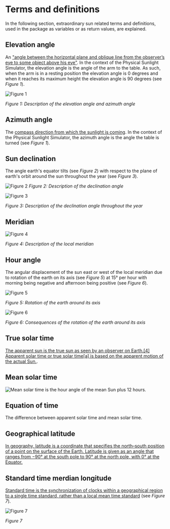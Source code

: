 # Terms and definitions
In the following section, extraordinary sun related terms and definitions, used in the package as variables or as return values, are explained.

## Elevation angle
An ["angle between the horizontal plane and oblique line from the observer’s eye to some object above his eye"](https://byjus.com/maths/angle-of-elevation/). In the context of the Physical Sunlight Simulator, the elevation angle is the angle of the arm to the table. As such, when the arm is in a resting position the elevation angle is 0 degrees and when it reaches its maximum height the elevation angle is 90 degrees (see *Figure 1*).

![Figure 1](https://external-content.duckduckgo.com/iu/?u=https%3A%2F%2Ftse1.mm.bing.net%2Fth%3Fid%3DOIP.verxt1JYsxcrBcgQFLl1bAHaFU%26pid%3DApi&f=1&ipt=8405ff32e11760ac4d338d06d66dd884d113daa32842004293fd1257d72f58bb&ipo=images)

*Figure 1: Description of the elevation angle and azimuth angle*
## Azimuth angle
The [compass direction from which the sunlight is coming](https://www.pveducation.org/pvcdrom/properties-of-sunlight/azimuth-angle). In the context of the Physical Sunlight Simulator, the azimuth angle is the angle the table is turned (see *Figure 1*).

## Sun declination
The angle earth's equator tilts (see *Figure 2*) with respect to the plane of earth's orbit around the sun throughout the year (see *Figure 3*).

![Figure 2](https://www.researchgate.net/profile/Naseer-Kasim/publication/331178219/figure/fig5/AS:727735932551168@1550517175150/Figure-2-8-The-declination-angle-shown-in-the-summer-solstice-position-where-d.jpg)
*Figure 2: Description of the declination angle*

![Figure 3](https://encrypted-tbn2.gstatic.com/images?q=tbn:ANd9GcQPS0w0wUWJl4AuEwtqb5hNAyNj2LG_VvxyP7SHPHZvlymQaeze)

*Figure 3: Description of the declination angle throughout the year*

## Meridian
![Figure 4](https://external-content.duckduckgo.com/iu/?u=https%3A%2F%2Fupload.wikimedia.org%2Fwikipedia%2Fcommons%2F1%2F18%2FMeridian_on_celestial_sphere.png&f=1&nofb=1&ipt=72bc0364a292cc4865875255bca8830c652fc63639f6cb54f487c2265fd12e2a&ipo=images)

*Figure 4: Description of the local meridian*

## Hour angle
The angular displacement of the sun east or west of the local meridian due to rotation of the earth on its axis (see *Figure 5*) at 15° per hour with morning being negative and afternoon being positive (see *Figure 6*).

![Figure 5](https://external-content.duckduckgo.com/iu/?u=https%3A%2F%2Fwww.first-learn.com%2Fimages%2Fday-and-night-on-the-earth.png&f=1&nofb=1&ipt=e26f9cd48f8f0a3f9e1ac6e2efbb88025c01c728eaf075791e4e606891d25c4f&ipo=images)

*Figure 5: Rotation of the earth around its axis*

![Figure 6](https://ars.els-cdn.com/content/image/1-s2.0-S2590174523001228-gr5.jpg)

*Figure 6: Consequences of the rotation of the earth around its axis*

## True solar time
[The apparent sun is the true sun as seen by an observer on Earth.[4] Apparent solar time or true solar time[a] is based on the apparent motion of the actual Sun.](https://en.wikipedia.org/wiki/Solar_time).

## Mean solar time
![Mean solar time is the hour angle of the mean Sun plus 12 hours.](https://en.wikipedia.org/wiki/Solar_time)

## Equation of time
The difference between apparent solar time and mean solar time.

## Geographical latitude
[In geography, latitude is a coordinate that specifies the north–south position of a point on the surface of the Earth. Latitude is given as an angle that ranges from −90° at the south pole to 90° at the north pole, with 0° at the Equator.](https://en.wikipedia.org/wiki/Latitude)

## Standard time merdian longitude
[Standard time is the synchronization of clocks within a geographical region to a single time standard, rather than a local mean time standard](https://en.wikipedia.org/wiki/Standard_time) (see *Figure 7*).

![Figure 7](https://upload.wikimedia.org/wikipedia/commons/thumb/8/88/World_Time_Zones_Map.png/1024px-World_Time_Zones_Map.png)

*Figure 7*